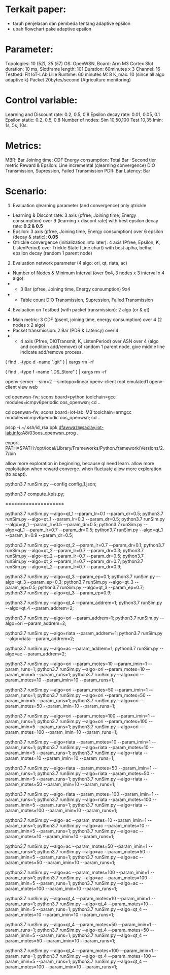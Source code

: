 # Terkait paper:
- taruh penjelasan dan pembeda tentang adaptive epsilon
- ubah flowchart pake adaptive epsilon

# Parameter:
Topologies: 10 (5*2), 35 (5*7)
OS: OpenWSN, Board: Arm M3 Cortex
Slot duration: 10 ms, Slotframe length: 101
Duration: 60minutes x 3
Channel: 16
Testbed: Fit IoT-LAb Lille
Runtime: 60 minutes
M: 8
K_max: 10 (since all algo adaptive k)
Packet 20bytes/second (Agriculture monitoring)

# Control variable:
Learning and Discount rate: 0.2, 0.5, 0.8
Epsilon decay rate: 0.01, 0.05, 0.1
Epsilon static: 0.2, 0.5, 0.8
Number of nodes: Sim 10,50,100 Test 10,35
Imin: 1s, 5s, 10s

# Metrics:
MBR: Bar
Joining time: CDF
Energy consumption: Total Bar
-Second tier metric
Reward & Epsilon: Line incremental (qlearning convergence)
DIO Transmission, Supression, Failed Transmission
PDR: Bar
Latency: Bar

# Scenario:
1. Evaluation qlearning parameter (and convergence) only qtrickle
<!-- Use Default: Node 50, AppPeriod 0, a/b/e 0.5, imin 5s -->
- Learning & Discont rate: 3 axis (pfree, Joining time, Energy consumption) over 9 (learning x discont rate) with best epsilon decay rate: **0.2 & 0.5**
- Epsilon: 3 axis (pfree, Joining time, Energy consumption) over 6 epsilon (decay & static): **0.05**
- Qtrickle convergence (initialization into later): 4 axis (Pfree, Epsilon, K, ListenPeriod) over Trickle State (Line chart) with best aplha, betha, epsilon decay (random 1 parent node)

2. Evaluation network parameter (4 algo: ori, qt, riata, ac)
- Number of Nodes & Minimum Interval (over 9x4, 3 nodes x 3 interval x 4 algo):
- - 3 Bar (pfree, Joining time, Energy consumption) 9x4
- - Table count DIO Transmission, Supression, Failed Transmission

4. Evaluation on Testbed (with packet transmission): 2 algo (or & qt)
- Main metric: 3 CDF (psent, joining time, energy consumption) over 4 (2 nodes x 2 algo)
- Packet transmission: 2 Bar (PDR & Latency) over 4
- - 4 axis (Pfree, DIOTransmit, K, ListenPeriod) over ASN over 4 (algo and condition add/remove) of random 1 parent node, give middle line indicate add/remove process.


<!-- Remove .git -->
( find . -type d -name ".git" ) | xargs rm -rf
<!-- Remove .DS_Store -->
( find . -type f -name ".DS_Store" ) | xargs rm -rf

openv-server --sim=2 --simtopo=linear
openv-client root emulated1
openv-client view web

cd openwsn-fw; scons board=python toolchain=gcc modules=icmpv6periodic oos_openwsn; cd ..

cd openwsn-fw; scons board=iot-lab_M3 toolchain=armgcc modules=icmpv6periodic oos_openwsn; cd ..

pscp -i ~/.ssh/id_rsa.ppk dfawwaz@saclay.iot-lab.info:A8/03oos_openwsn_prog .

export PATH=$PATH:/opt/local/Library/Frameworks/Python.framework/Versions/2.7/bin

allow more exploration in beginning, because ql need learn.
allow more exploitation when reward converge. when fluctuate allow more exploration (to adapt).


python3.7 runSim.py --config config_1.json;

python3.7 compute_kpis.py;

====================

<!-- exp 1 -->
python3.7 runSim.py --algo=qt_1 --param_lr=0.1 --param_dr=0.5;
python3.7 runSim.py --algo=qt_1 --param_lr=0.3 --param_dr=0.5;
python3.7 runSim.py --algo=qt_1 --param_lr=0.5 --param_dr=0.5;
python3.7 runSim.py --algo=qt_1 --param_lr=0.7 --param_dr=0.5;
python3.7 runSim.py --algo=qt_1 --param_lr=0.9 --param_dr=0.5;

<!-- exp 2 -->
python3.7 runSim.py --algo=qt_2 --param_lr=0.7 --param_dr=0.1;
python3.7 runSim.py --algo=qt_2 --param_lr=0.7 --param_dr=0.3;
python3.7 runSim.py --algo=qt_2 --param_lr=0.7 --param_dr=0.5;
python3.7 runSim.py --algo=qt_2 --param_lr=0.7 --param_dr=0.7;
python3.7 runSim.py --algo=qt_2 --param_lr=0.7 --param_dr=0.9;

<!-- exp 3 -->
python3.7 runSim.py --algo=qt_3 --param_ep=0.1;
python3.7 runSim.py --algo=qt_3 --param_ep=0.3;
python3.7 runSim.py --algo=qt_3 --param_ep=0.5;
python3.7 runSim.py --algo=qt_3 --param_ep=0.7;
python3.7 runSim.py --algo=qt_3 --param_ep=0.9;

<!-- exp 5 Add/Remove-->
python3.7 runSim.py --algo=qt_4 --param_addrem=1;
python3.7 runSim.py --algo=qt_4 --param_addrem=2;

python3.7 runSim.py --algo=ori --param_addrem=1;
python3.7 runSim.py --algo=ori --param_addrem=2;

python3.7 runSim.py --algo=riata --param_addrem=1;
python3.7 runSim.py --algo=riata --param_addrem=2;

python3.7 runSim.py --algo=ac --param_addrem=1;
python3.7 runSim.py --algo=ac --param_addrem=2;

<!-- exp 4 -->
<!-- ORI -->
python3.7 runSim.py --algo=ori --param_motes=10 --param_imin=1 --param_runs=1;
python3.7 runSim.py --algo=ori --param_motes=10 --param_imin=5 --param_runs=1;
python3.7 runSim.py --algo=ori --param_motes=10 --param_imin=10 --param_runs=1;

python3.7 runSim.py --algo=ori --param_motes=50 --param_imin=1 --param_runs=1;
python3.7 runSim.py --algo=ori --param_motes=50 --param_imin=5 --param_runs=1;
python3.7 runSim.py --algo=ori --param_motes=50 --param_imin=10 --param_runs=1;

python3.7 runSim.py --algo=ori --param_motes=100 --param_imin=1 --param_runs=1;
python3.7 runSim.py --algo=ori --param_motes=100 --param_imin=5 --param_runs=1;
python3.7 runSim.py --algo=ori --param_motes=100 --param_imin=10 --param_runs=1;

<!-- RIATA -->
python3.7 runSim.py --algo=riata --param_motes=10 --param_imin=1 --param_runs=1;
python3.7 runSim.py --algo=riata --param_motes=10 --param_imin=5 --param_runs=1;
python3.7 runSim.py --algo=riata --param_motes=10 --param_imin=10 --param_runs=1;

python3.7 runSim.py --algo=riata --param_motes=50 --param_imin=1 --param_runs=1;
python3.7 runSim.py --algo=riata --param_motes=50 --param_imin=5 --param_runs=1;
python3.7 runSim.py --algo=riata --param_motes=50 --param_imin=10 --param_runs=1;

python3.7 runSim.py --algo=riata --param_motes=100 --param_imin=1 --param_runs=1;
python3.7 runSim.py --algo=riata --param_motes=100 --param_imin=5 --param_runs=1;
python3.7 runSim.py --algo=riata --param_motes=100 --param_imin=10 --param_runs=1;

<!-- AC -->

python3.7 runSim.py --algo=ac --param_motes=10 --param_imin=1 --param_runs=1;
python3.7 runSim.py --algo=ac --param_motes=10 --param_imin=5 --param_runs=1;
python3.7 runSim.py --algo=ac --param_motes=10 --param_imin=10 --param_runs=1;

python3.7 runSim.py --algo=ac --param_motes=50 --param_imin=1 --param_runs=1;
python3.7 runSim.py --algo=ac --param_motes=50 --param_imin=5 --param_runs=1;
python3.7 runSim.py --algo=ac --param_motes=50 --param_imin=10 --param_runs=1;

python3.7 runSim.py --algo=ac --param_motes=100 --param_imin=1 --param_runs=1;
python3.7 runSim.py --algo=ac --param_motes=100 --param_imin=5 --param_runs=1;
python3.7 runSim.py --algo=ac --param_motes=100 --param_imin=10 --param_runs=1;

<!-- QT -->
python3.7 runSim.py --algo=qt_4 --param_motes=10 --param_imin=1 --param_runs=1;
python3.7 runSim.py --algo=qt_4 --param_motes=10 --param_imin=5 --param_runs=1;
python3.7 runSim.py --algo=qt_4 --param_motes=10 --param_imin=10 --param_runs=1;

python3.7 runSim.py --algo=qt_4 --param_motes=50 --param_imin=1 --param_runs=1;
python3.7 runSim.py --algo=qt_4 --param_motes=50 --param_imin=5 --param_runs=1;
python3.7 runSim.py --algo=qt_4 --param_motes=50 --param_imin=10 --param_runs=1;

python3.7 runSim.py --algo=qt_4 --param_motes=100 --param_imin=1 --param_runs=1;
python3.7 runSim.py --algo=qt_4 --param_motes=100 --param_imin=5 --param_runs=1;
python3.7 runSim.py --algo=qt_4 --param_motes=100 --param_imin=10 --param_runs=1;
